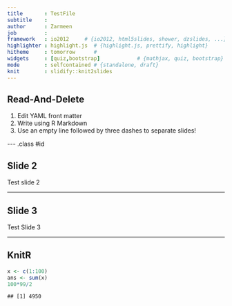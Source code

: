 ```yaml
---
title       : TestFile
subtitle    : 
author      : Zarmeen
job         : 
framework   : io2012     # {io2012, html5slides, shower, dzslides, ...}
highlighter : highlight.js  # {highlight.js, prettify, highlight}
hitheme     : tomorrow      # 
widgets     : [quiz,bootstrap]            # {mathjax, quiz, bootstrap}
mode        : selfcontained # {standalone, draft}
knit        : slidify::knit2slides
---
```


## Read-And-Delete

1. Edit YAML front matter
2. Write using R Markdown
3. Use an empty line followed by three dashes to separate slides!

--- .class #id 

## Slide 2
Test slide 2

---
## Slide 3
Test Slide 3

---
## KnitR

```r
x <- c(1:100)
ans <- sum(x)
100*99/2
```

```
## [1] 4950
```
